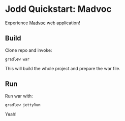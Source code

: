 Jodd Quickstart: Madvoc
=======================

Experience [Madvoc](http://jodd.org/doc/madvoc/index.html) web application!

## Build

Clone repo and invoke:

	gradlew war

This will build the whole project and prepare the war file.


## Run

Run war with:

	gradlew jettyRun

Yeah!